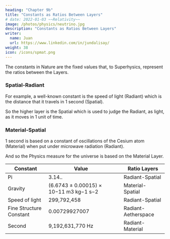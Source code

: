 ```yaml
---
heading: "Chapter 9b"
title: "Constants as Ratios Between Layers"
# date: 2022-01-03 ~~Relativity~~
image: /photos/physics/neutrino.jpg
description: "Constants as Ratios Between Layers"
writer:
  name: Juan
  url: https://www.linkedin.com/in/jundalisay/
weight: 38
icon: /icons/spmat.png
---
```


The constants in Nature are the fixed values that, to Superhysics, represent the ratios between the Layers.


### Spatial-Radiant

For example, a well-known constant is the speed of light (Radiant) which is the distance that it travels in 1 second (Spatial).

So the higher layer is the Spatial which is used to judge the Radiant, as light, as it moves in 1 unit of time. 


### Material-Spatial

1 second is based on a constant of oscillations of the Cesium atom (Material) when put under microwave radiation (Radiant). 

And so the Physics measure for the universe is based on the Material Layer. 




Constant | Value |  | Ratio Layers
--- | --- | --- | ---
Pi | 3.14.. | | Radiant-Spatial
Gravity | (6.6743 ± 0.00015) × 10−11 m3 kg−1 s−2 | | Material-Spatial
Speed of light | 299,792,458 | | Radiant-Spatial 
Fine Structure Constant | 0.00729927007 | | Radiant-Aetherspace
Second | 9,192,631,770 Hz | | Radiant-Material


<!-- Beam of Cesium Atoms:

    Cesium atoms are heated and passed through a vacuum chamber.

Microwave Field Exposure:

    The atoms are exposed to microwaves at different frequencies.

    If the frequency exactly matches the natural resonance of cesium, atoms will absorb energy and transition between energy states.

Detecting the Transition:

    A magnetic filter removes atoms that didn’t transition.

    A detector counts how many atoms changed states.

    The experiment is repeated at slightly different frequencies until the maximum transition is observed.

Finding the Exact Frequency:

    The frequency that causes the maximum transition is determined to be 9,192,631,770 Hz.

    This means one second is defined as the time it takes for cesium-133 to oscillate exactly 9,192,631,770 times. -->
